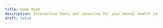 ```yaml
---
title: Game Room
description: Interactive tools and resources for your mental health journey.
draft: false
---
```

